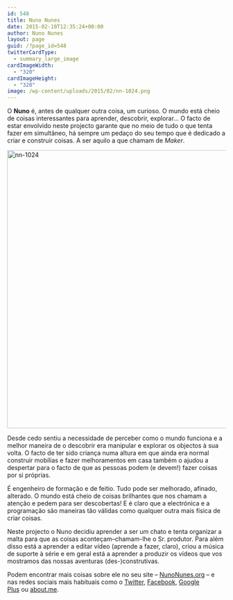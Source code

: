 ```yaml
---
id: 548
title: Nuno Nunes
date: 2015-02-10T12:35:24+00:00
author: Nuno Nunes
layout: page
guid: /?page_id=548
twitterCardType:
  - summary_large_image
cardImageWidth:
  - "320"
cardImageHeight:
  - "320"
image: /wp-content/uploads/2015/02/nn-1024.png
---
```

O **Nuno** é, antes de qualquer outra coisa, um curioso. O mundo está cheio de coisas interessantes para aprender, descobrir, explorar&#8230; O facto de estar envolvido neste projecto garante que no meio de tudo o que tenta fazer em simultâneo, há sempre um pedaço do seu tempo que é dedicado a criar e construir coisas. A ser aquilo a que chamam de _Maker_.

[<img class="aligncenter wp-image-549 size-large" src="/wp-content/uploads/2015/02/nn-1024-1024x1024.png" alt="nn-1024" width="640" height="640" srcset="/wp-content/uploads/2015/02/nn-1024.png 1024w, /wp-content/uploads/2015/02/nn-1024-150x150.png 150w, /wp-content/uploads/2015/02/nn-1024-300x300.png 300w, /wp-content/uploads/2015/02/nn-1024-280x280.png 280w" sizes="(max-width: 640px) 100vw, 640px" />](/nuno-nunes)

Desde cedo sentiu a necessidade de perceber como o mundo funciona e a melhor maneira de o descobrir era manipular e explorar os objectos à sua volta. O facto de ter sido criança numa altura em que ainda era normal construir mobílias e fazer melhoramentos em casa também o ajudou a despertar para o facto de que as pessoas podem (e devem!) fazer coisas por si próprias.

É engenheiro de formação e de feitio. Tudo pode ser melhorado, afinado, alterado. O mundo está cheio de coisas brilhantes que nos chamam a atenção e pedem para ser descobertas! E é claro que a electrónica e a programação são maneiras tão válidas como qualquer outra mais física de criar coisas.

Neste projecto o Nuno decidiu aprender a ser um chato e tenta organizar a malta para que as coisas aconteçam–chamam-lhe o Sr. produtor. Para além disso está a aprender a editar vídeo (aprende a fazer, claro), criou a música de suporte à série e em geral está a aprender a produzir os vídeos que vos mostramos das nossas aventuras (des-)construtivas.

Podem encontrar mais coisas sobre ele no seu site – [NunoNunes.org](http://nunonunes.org/ "NunoNunes.org") – e nas redes sociais mais habituais como o [Twitter](http://twitter.com/gambuzino "Nuno Nunes no Twitter"), [Facebook](https://www.facebook.com/nunofmnunes "Nuno Nunes no Facebook"), [Google Plus](https://plus.google.com/+NunoNunesPt/posts "Nuno Nunes no Google Plus") ou [about.me](http://about.me/nunonunes "Nuno Nunes no about.me").